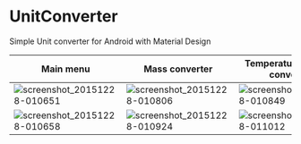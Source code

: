 # UnitConverter
Simple Unit converter for Android with Material Design

Main menu | Mass converter | Temperature & Other converter
----------|----------------|----------------------
![screenshot_20151228-010651](https://cloud.githubusercontent.com/assets/8330119/12012323/22b9b46c-ad00-11e5-9b43-49cf7828b25c.png) | ![screenshot_20151228-010806](https://cloud.githubusercontent.com/assets/8330119/12012325/22c0cdc4-ad00-11e5-90df-18635c5762f4.png) | ![screenshot_20151228-010849](https://cloud.githubusercontent.com/assets/8330119/12012326/22c7630a-ad00-11e5-89f0-6ec273c8cec4.png)
![screenshot_20151228-010658](https://cloud.githubusercontent.com/assets/8330119/12012324/22bd0162-ad00-11e5-970d-dbad37f5593b.png) | ![screenshot_20151228-010924](https://cloud.githubusercontent.com/assets/8330119/12012327/22ca57ae-ad00-11e5-8bec-4fe4f1c944b4.png) | ![screenshot_20151228-011012](https://cloud.githubusercontent.com/assets/8330119/12012328/235a6f74-ad00-11e5-8ef2-8d5592466d4f.png)
